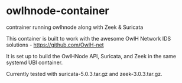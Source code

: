 # owlhnode-container
contrainer running owlhnode along with Zeek &amp; Suricata

This container is built to work with the awesome OwlH Network IDS solutions - https://github.com/OwlH-net

It is set up to build the OwlHNode API, Suricata, and Zeek in the same systemd UBI container. 


Currently tested with suricata-5.0.3.tar.gz and zeek-3.0.3.tar.gz.
